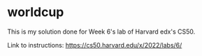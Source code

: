 # worldcup

This is my solution done for Week 6's lab of Harvard edx's CS50.

Link to instructions: https://cs50.harvard.edu/x/2022/labs/6/
